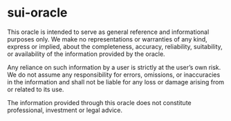 # sui-oracle

This oracle is intended to serve as general reference and informational purposes only. We make no representations or warranties of any kind, express or implied, about the completeness, accuracy, reliability, suitability, or availability of the information provided by the oracle.

Any reliance on such information by a user is strictly at the user’s own risk. We do not assume any responsibility for errors, omissions, or inaccuracies in the information and shall not be liable for any loss or damage arising from or related to its use.

The information provided through this oracle does not constitute professional, investment or legal advice.
